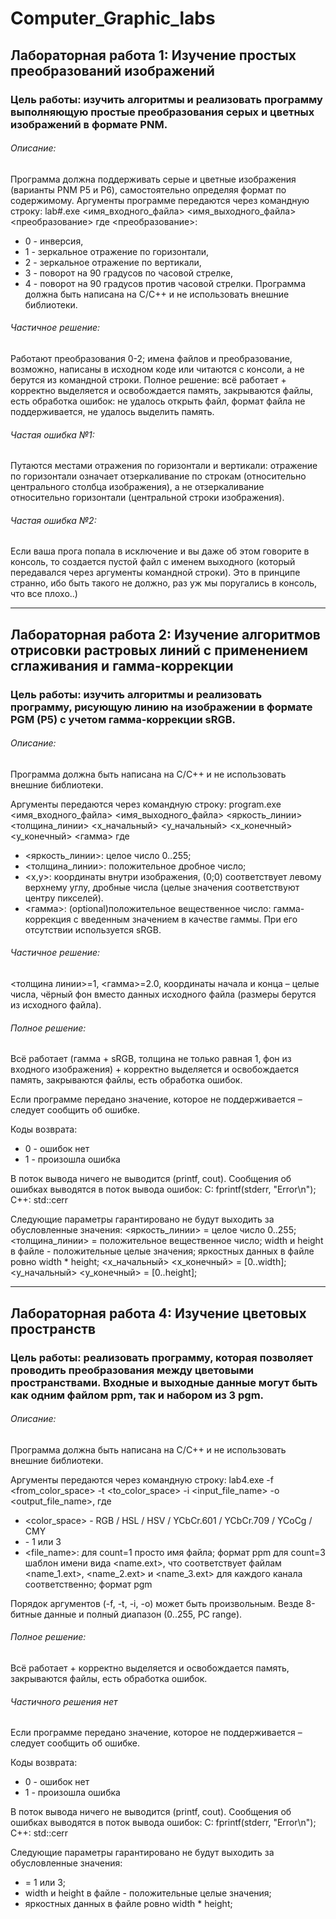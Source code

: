 # Computer_Graphic_labs
Лабораторная работа 1: Изучение простых преобразований изображений
------------------------------------------------------------------
### Цель работы: изучить алгоритмы и реализовать программу выполняющую простые преобразования серых и цветных изображений в формате PNM. ###
###### Описание: ######
Программа должна поддерживать серые и цветные изображения (варианты PNM P5 и P6), самостоятельно определяя формат по содержимому.
Аргументы программе передаются через командную строку:
lab#.exe <имя_входного_файла> <имя_выходного_файла> <преобразование>
где <преобразование>:
* 0 - инверсия,
* 1 - зеркальное отражение по горизонтали,
* 2 - зеркальное отражение по вертикали,
* 3 - поворот на 90 градусов по часовой стрелке,
* 4 - поворот на 90 градусов против часовой стрелки.
Программа должна быть написана на C/C++ и не использовать внешние библиотеки.

###### Частичное решение: ######
Работают преобразования 0-2; имена файлов и преобразование, возможно, написаны в исходном коде или читаются с консоли, а не берутся из командной строки.
Полное решение: всё работает + корректно выделяется и освобождается память, закрываются файлы, есть обработка ошибок: не удалось открыть файл, формат файла не поддерживается, не удалось выделить память.

###### Частая ошибка №1: ######
Путаются местами отражения по горизонтали и вертикали: отражение по горизонтали означает отзеркаливание по строкам (относительно центрального столбца изображения), а не отзеркаливание относительно горизонтали (центральной строки изображения). 
###### Частая ошибка №2: ######
Если ваша прога попала в исключение и вы даже об этом говорите в консоль, то создается пустой файл с именем выходного (который передавался через аргументы командной строки). Это в принципе странно, ибо быть такого не должно, раз уж мы поругались в консоль, что все плохо..)
***
Лабораторная работа 2: Изучение алгоритмов отрисовки растровых линий с применением сглаживания и гамма-коррекции  
----------------------------------------------------------------------------------------------------------------
### Цель работы: изучить алгоритмы и реализовать программу, рисующую линию на изображении в формате PGM (P5) с учетом гамма-коррекции sRGB. ###

###### Описание: ######
Программа должна быть написана на C/C++ и не использовать внешние библиотеки.

Аргументы передаются через командную строку:
program.exe <имя_входного_файла> <имя_выходного_файла> <яркость_линии> <толщина_линии> <x_начальный> <y_начальный> <x_конечный> <y_конечный> <гамма>
где
* <яркость_линии>: целое число 0..255;
* <толщина_линии>: положительное дробное число;
* <x,y>: координаты внутри изображения, (0;0) соответствует левому верхнему углу, дробные числа (целые значения соответствуют центру пикселей).
* <гамма>: (optional)положительное вещественное число: гамма-коррекция с введенным значением в качестве гаммы. При его отсутствии используется sRGB.

###### Частичное решение: ######
<толщина линии>=1, <гамма>=2.0, координаты начала и конца – целые числа, чёрный фон вместо данных исходного файла (размеры берутся из исходного файла).
###### Полное решение: ######
Всё работает (гамма + sRGB, толщина не только равная 1, фон из входного изображения) + корректно выделяется и освобождается память, закрываются файлы, есть обработка ошибок.

Если программе передано значение, которое не поддерживается – следует сообщить об ошибке.

Коды возврата:
* 0 - ошибок нет
* 1 - произошла ошибка

В поток вывода ничего не выводится (printf, cout).
Сообщения об ошибках выводятся в поток вывода ошибок:
С: fprintf(stderr, "Error\n");
C++: std::cerr

Следующие параметры гарантировано не будут выходить за обусловленные значения:
<яркость_линии> = целое число 0..255;
<толщина_линии> = положительное вещественное число;
width и height в файле - положительные целые значения;
яркостных данных в файле ровно width * height;
<x_начальный> <x_конечный> = [0..width];
<y_начальный> <y_конечный> = [0..height];
***
Лабораторная работа 4: Изучение цветовых пространств
----------------------------------------------------
### Цель работы: реализовать программу, которая позволяет проводить преобразования между цветовыми пространствами. Входные и выходные данные могут быть как одним файлом ppm, так и набором из 3 pgm. ###

###### Описание: ######
Программа должна быть написана на C/C++ и не использовать внешние библиотеки.

Аргументы передаются через командную строку:
lab4.exe -f <from_color_space> -t <to_color_space> -i <count> <input_file_name> -o <count> <output_file_name>,
где
* <color_space> - RGB / HSL / HSV / YCbCr.601 / YCbCr.709 / YCoCg / CMY
* <count> - 1 или 3
* <file_name>:
для count=1 просто имя файла; формат ppm
для count=3 шаблон имени вида <name.ext>, что соответствует файлам <name_1.ext>, <name_2.ext> и <name_3.ext> для каждого канала соответственно; формат pgm

Порядок аргументов (-f, -t, -i, -o) может быть произвольным.
Везде 8-битные данные и полный диапазон (0..255, PC range).

###### Полное решение: ######
Всё работает + корректно выделяется и освобождается память, закрываются файлы, есть обработка ошибок.
###### Частичного решения нет ######

Если программе передано значение, которое не поддерживается – следует сообщить об ошибке.

Коды возврата:
* 0 - ошибок нет
* 1 - произошла ошибка

В поток вывода ничего не выводится (printf, cout).
Сообщения об ошибках выводятся в поток вывода ошибок:
С: fprintf(stderr, "Error\n");
C++: std::cerr

Следующие параметры гарантировано не будут выходить за обусловленные значения:
* <count> = 1 или 3;
* width и height в файле - положительные целые значения;
* яркостных данных в файле ровно width * height;
